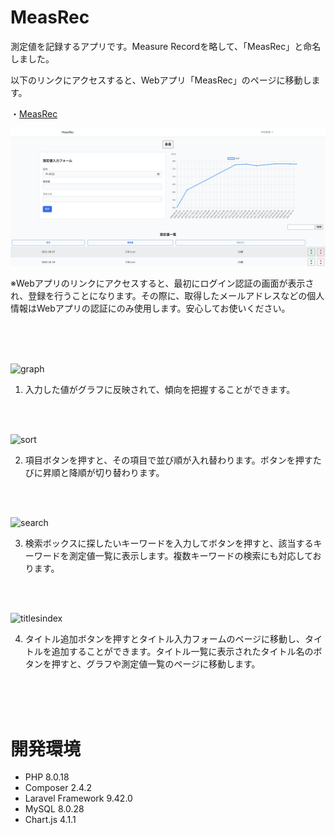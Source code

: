 # MeasRec

測定値を記録するアプリです。Measure Recordを略して、「MeasRec」と命名しました。

以下のリンクにアクセスすると、Webアプリ「MeasRec」のページに移動します。

・[MeasRec](http://measrec.s239.xrea.com/measrec.s239/)

![全体画像](./index.jpeg)

※Webアプリのリンクにアクセスすると、最初にログイン認証の画面が表示され、登録を行うことになります。その際に、取得したメールアドレスなどの個人情報はWebアプリの認証にのみ使用します。安心してお使いください。

<br><br><br>

![graph](https://user-images.githubusercontent.com/97374588/211095784-1871a1c4-27fc-4177-b68b-9d787f7d6c12.gif)

1. 入力した値がグラフに反映されて、傾向を把握することができます。

<br><br>

![sort](https://user-images.githubusercontent.com/97374588/211095894-da887ad8-883e-4804-bbb0-616677d8a749.gif)

2. 項目ボタンを押すと、その項目で並び順が入れ替わります。ボタンを押すたびに昇順と降順が切り替わります。

<br><br>

![search](https://user-images.githubusercontent.com/97374588/211095938-f6796010-20e3-4de3-b7d0-3fc19eb22be6.gif)

3. 検索ボックスに探したいキーワードを入力してボタンを押すと、該当するキーワードを測定値一覧に表示します。複数キーワードの検索にも対応しております。

<br><br>

![titlesindex](https://user-images.githubusercontent.com/97374588/211095992-4424222f-a4bd-440f-b60c-e66251007c47.gif)

4. タイトル追加ボタンを押すとタイトル入力フォームのページに移動し、タイトルを追加することができます。タイトル一覧に表示されたタイトル名のボタンを押すと、グラフや測定値一覧のページに移動します。

<br><br><br>

# 開発環境
- PHP 8.0.18
- Composer 2.4.2
- Laravel Framework 9.42.0
- MySQL 8.0.28
- Chart.js 4.1.1
